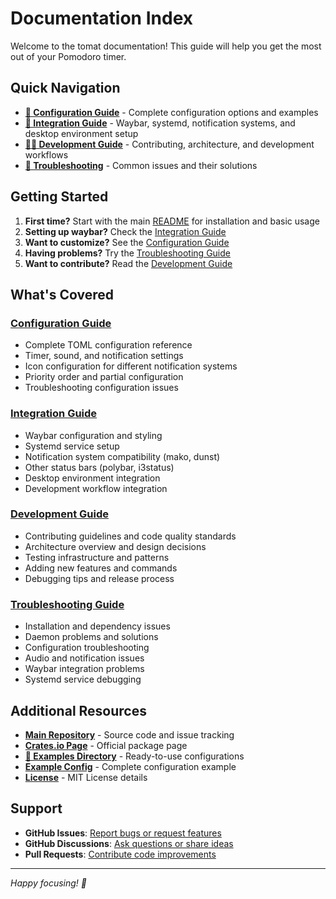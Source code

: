 # Documentation Index

Welcome to the tomat documentation! This guide will help you get the most out of your Pomodoro timer.

## Quick Navigation

- **[📖 Configuration Guide](configuration.md)** - Complete configuration options and examples
- **[🔗 Integration Guide](integration.md)** - Waybar, systemd, notification systems, and desktop environment setup
- **[👨‍💻 Development Guide](development.md)** - Contributing, architecture, and development workflows
- **[🐛 Troubleshooting](troubleshooting.md)** - Common issues and their solutions

## Getting Started

1. **First time?** Start with the main [README](../README.md) for installation and basic usage
2. **Setting up waybar?** Check the [Integration Guide](integration.md#waybar-integration)
3. **Want to customize?** See the [Configuration Guide](configuration.md)
4. **Having problems?** Try the [Troubleshooting Guide](troubleshooting.md)
5. **Want to contribute?** Read the [Development Guide](development.md)

## What's Covered

### [Configuration Guide](configuration.md)
- Complete TOML configuration reference
- Timer, sound, and notification settings
- Icon configuration for different notification systems
- Priority order and partial configuration
- Troubleshooting configuration issues

### [Integration Guide](integration.md)  
- Waybar configuration and styling
- Systemd service setup
- Notification system compatibility (mako, dunst)
- Other status bars (polybar, i3status)
- Desktop environment integration
- Development workflow integration

### [Development Guide](development.md)
- Contributing guidelines and code quality standards
- Architecture overview and design decisions
- Testing infrastructure and patterns
- Adding new features and commands
- Debugging tips and release process

### [Troubleshooting Guide](troubleshooting.md)
- Installation and dependency issues
- Daemon problems and solutions
- Configuration troubleshooting
- Audio and notification issues
- Waybar integration problems
- Systemd service debugging

## Additional Resources

- **[Main Repository](https://github.com/jolars/tomat)** - Source code and issue tracking
- **[Crates.io Page](https://crates.io/crates/tomat)** - Official package page
- **[📁 Examples Directory](../examples/)** - Ready-to-use configurations
- **[Example Config](../examples/config.toml)** - Complete configuration example
- **[License](../LICENSE)** - MIT License details

## Support

- **GitHub Issues**: [Report bugs or request features](https://github.com/jolars/tomat/issues)
- **GitHub Discussions**: [Ask questions or share ideas](https://github.com/jolars/tomat/discussions)
- **Pull Requests**: [Contribute code improvements](https://github.com/jolars/tomat/pulls)

---

*Happy focusing! 🍅*